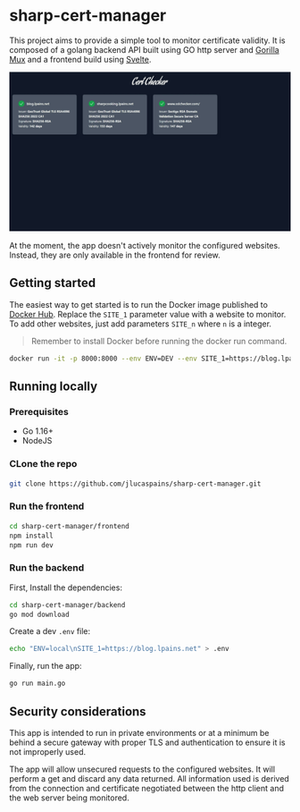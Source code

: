 # sharp-cert-manager
This project aims to provide a simple tool to monitor certificate validity. It is composed of a golang backend API built using GO http server and [Gorilla Mux](https://github.com/gorilla/mux) and a frontend build using [Svelte](https://svelte.dev/).

![Demo image](/docs/demo.jpeg)

At the moment, the app doesn't actively monitor the configured websites. Instead, they are only available in the frontend for review.

## Getting started
The easiest way to get started is to run the Docker image published to [Docker Hub](https://hub.docker.com/repository/docker/jlucaspains/sharp-cert-manager/general). Replace the `SITE_1` parameter value with a website to monitor. To add other websites, just add parameters `SITE_n` where `n` is a integer.

> Remember to install Docker before running the docker run command.

```bash
docker run -it -p 8000:8000 --env ENV=DEV --env SITE_1=https://blog.lpains.net jlucaspains/sharp-cert-manager
```

## Running locally
### Prerequisites
* Go 1.16+
* NodeJS

### CLone the repo
```bash
git clone https://github.com/jlucaspains/sharp-cert-manager.git
```

### Run the frontend
```bash
cd sharp-cert-manager/frontend
npm install
npm run dev
```

### Run the backend
First, Install the dependencies:

```bash
cd sharp-cert-manager/backend
go mod download
```

Create a dev `.env` file:
```bash
echo "ENV=local\nSITE_1=https://blog.lpains.net" > .env
```

Finally, run the app:
```bash
go run main.go
```

## Security considerations
This app is intended to run in private environments or at a minimum be behind a secure gateway with proper TLS and authentication to ensure it is not improperly used.

The app will allow unsecured requests to the configured websites. It will perform a get and discard any data returned. All information used is derived from the connection and certificate negotiated between the http client and the web server being monitored.
